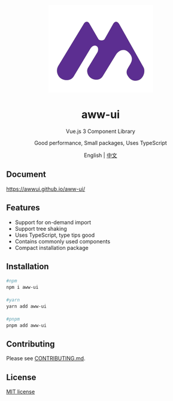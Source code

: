 <p align="center">
  <img src="https://github.com/windlil/imgSave/blob/main/AwwUI/logo.png" />
</p>

<h1 align="center">aww-ui</h1>
<p align="center">
    Vue.js 3 Component Library
</p>
<p align="center">
    Good performance, Small packages, Uses TypeScript
</p>
<p align="center">
    English | <a href="README.zh-CN.md">中文</a>
</p>


## Document
https://awwui.github.io/aww-ui/

## Features
- Support for on-demand import
- Support tree shaking
- Uses TypeScript, type tips good
- Contains commonly used components
- Compact installation package 

## Installation
```bash
#npm
npm i aww-ui

#yarn
yarn add aww-ui

#pnpm
pnpm add aww-ui
```

## Contributing
Please see <a href="CONTRIBUTING.md">CONTRIBUTING.md</a>.

## License
[MIT license](https://opensource.org/licenses/MIT)
